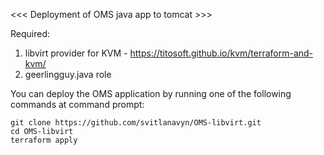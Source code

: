 <<< Deployment of OMS java app to tomcat >>>

Required:
1. libvirt provider for KVM - https://titosoft.github.io/kvm/terraform-and-kvm/
2. geerlingguy.java role

You can deploy the OMS application by running one of the following commands at command prompt:

    git clone https://github.com/svitlanavyn/OMS-libvirt.git
    cd OMS-libvirt
    terraform apply
